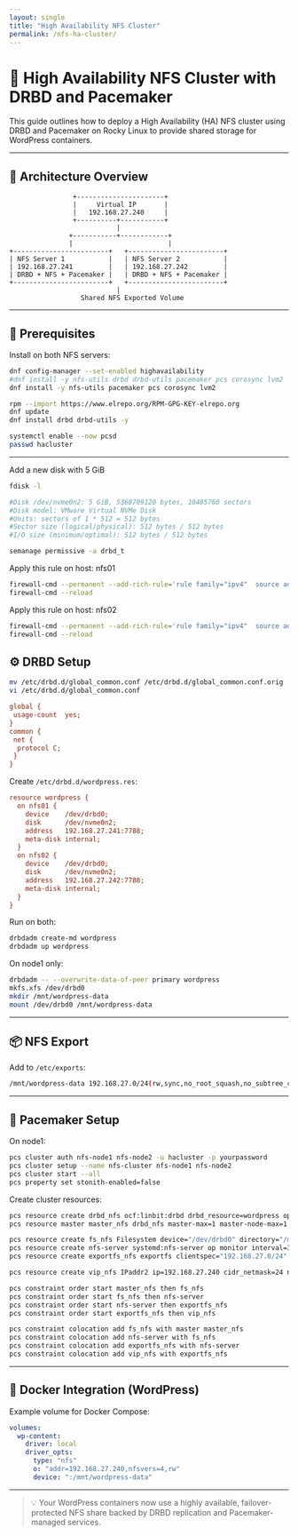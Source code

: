 ```yaml
---
layout: single
title: "High Availability NFS Cluster"
permalink: /nfs-ha-cluster/
---
```


# 📁 High Availability NFS Cluster with DRBD and Pacemaker

This guide outlines how to deploy a High Availability (HA) NFS cluster using DRBD and Pacemaker on Rocky Linux to provide shared storage for WordPress containers.

---

## 🧱 Architecture Overview

```
                +----------------------+
                |     Virtual IP       |
                |   192.168.27.240     |
                +----------+-----------+
                           |
               +-----------+------------+
               |                        |
+------------------------+   +------------------------+
| NFS Server 1           |   | NFS Server 2           |
| 192.168.27.241         |   | 192.168.27.242         |
| DRBD + NFS + Pacemaker |   | DRBD + NFS + Pacemaker |
+------------------------+   +------------------------+
                           |
                  Shared NFS Exported Volume
```

---

## 🧰 Prerequisites

Install on both NFS servers:

```bash
dnf config-manager --set-enabled highavailability
#dnf install -y nfs-utils drbd drbd-utils pacemaker pcs corosync lvm2
dnf install -y nfs-utils pacemaker pcs corosync lvm2

rpm --import https://www.elrepo.org/RPM-GPG-KEY-elrepo.org
dnf update
dnf install drbd drbd-utils -y

systemctl enable --now pcsd
passwd hacluster
```

---

Add a new disk with 5 GiB
```bash
fdisk -l

#Disk /dev/nvme0n2: 5 GiB, 5368709120 bytes, 10485760 sectors
#Disk model: VMware Virtual NVMe Disk
#Units: sectors of 1 * 512 = 512 bytes
#Sector size (logical/physical): 512 bytes / 512 bytes
#I/O size (minimum/optimal): 512 bytes / 512 bytes
```

```bash
semanage permissive -a drbd_t
```

Apply this rule on host: nfs01
```bash
firewall-cmd --permanent --add-rich-rule='rule family="ipv4"  source address="192.168.27.242" port port="7789" protocol="tcp" accept'
firewall-cmd --reload
```
Apply this rule on host: nfs02
```bash
firewall-cmd --permanent --add-rich-rule='rule family="ipv4"  source address="192.168.27.241" port port="7789" protocol="tcp" accept'
firewall-cmd --reload
```

## ⚙️ DRBD Setup
```bash
mv /etc/drbd.d/global_common.conf /etc/drbd.d/global_common.conf.orig
vi /etc/drbd.d/global_common.conf
```
```ini
global {
 usage-count  yes;
}
common {
 net {
  protocol C;
 }
}
```

Create `/etc/drbd.d/wordpress.res`:

```ini
resource wordpress {
  on nfs01 {
    device    /dev/drbd0;
    disk      /dev/nvme0n2;
    address   192.168.27.241:7788;
    meta-disk internal;
  }
  on nfs02 {
    device    /dev/drbd0;
    disk      /dev/nvme0n2;
    address   192.168.27.242:7788;
    meta-disk internal;
  }
}
```

Run on both:

```bash
drbdadm create-md wordpress
drbdadm up wordpress
```

On node1 only:

```bash
drbdadm -- --overwrite-data-of-peer primary wordpress
mkfs.xfs /dev/drbd0
mkdir /mnt/wordpress-data
mount /dev/drbd0 /mnt/wordpress-data
```

---

## 📦 NFS Export

Add to `/etc/exports`:

```bash
/mnt/wordpress-data 192.168.27.0/24(rw,sync,no_root_squash,no_subtree_check)
```

---

## 🧠 Pacemaker Setup

On node1:

```bash
pcs cluster auth nfs-node1 nfs-node2 -u hacluster -p yourpassword
pcs cluster setup --name nfs-cluster nfs-node1 nfs-node2
pcs cluster start --all
pcs property set stonith-enabled=false
```

Create cluster resources:

```bash
pcs resource create drbd_nfs ocf:linbit:drbd drbd_resource=wordpress op monitor interval=30s
pcs resource master master_nfs drbd_nfs master-max=1 master-node-max=1 clone-max=2 clone-node-max=1 notify=true

pcs resource create fs_nfs Filesystem device="/dev/drbd0" directory="/mnt/wordpress-data" fstype="xfs"
pcs resource create nfs-server systemd:nfs-server op monitor interval=30s
pcs resource create exportfs_nfs exportfs clientspec="192.168.27.0/24" options="rw,sync,no_root_squash" directory="/mnt/wordpress-data" fsid=0

pcs resource create vip_nfs IPaddr2 ip=192.168.27.240 cidr_netmask=24 nic=eth0

pcs constraint order start master_nfs then fs_nfs
pcs constraint order start fs_nfs then nfs-server
pcs constraint order start nfs-server then exportfs_nfs
pcs constraint order start exportfs_nfs then vip_nfs

pcs constraint colocation add fs_nfs with master master_nfs
pcs constraint colocation add nfs-server with fs_nfs
pcs constraint colocation add exportfs_nfs with nfs-server
pcs constraint colocation add vip_nfs with exportfs_nfs
```

---

## 🐳 Docker Integration (WordPress)

Example volume for Docker Compose:

```yaml
volumes:
  wp-content:
    driver: local
    driver_opts:
      type: "nfs"
      o: "addr=192.168.27.240,nfsvers=4,rw"
      device: ":/mnt/wordpress-data"
```

---

> 💡 Your WordPress containers now use a highly available, failover-protected NFS share backed by DRBD replication and Pacemaker-managed services.